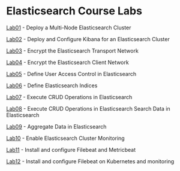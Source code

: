# Elasticsearch Course Labs
[Lab01](docs/Lab01.md) - Deploy a Multi-Node Elasticsearch Cluster

[Lab02](docs/Lab02.md) - Deploy and Configure Kibana for an Elasticsearch Cluster

[Lab03](docs/Lab03.md) - Encrypt the Elasticsearch Transport Network

[Lab04](docs/Lab04.md) - Encrypt the Elasticsearch Client Network

[Lab05](docs/Lab05.md) - Define User Access Control in Elasticsearch 

[Lab06](docs/Lab06.md) - Define Elasticsearch Indices 

[Lab07](docs/Lab07.md) - Execute CRUD Operations in Elasticsearch

[Lab08](docs/Lab08.md) - Execute CRUD Operations in Elasticsearch Search Data in Elasticsearch

[Lab09](docs/Lab09.md) - Aggregate Data in Elasticsearch

[Lab10](docs/Lab10.md) - Enable Elasticsearch Cluster Monitoring

[Lab11](docs/Lab11.md) - Install and configure Filebeat and Metricbeat 

[Lab12](docs/Lab12.md) - Install and configure Filebeat on Kubernetes and monitoring 

